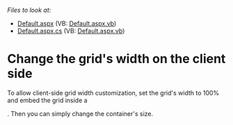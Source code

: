 <!-- default file list -->
*Files to look at*:

* [Default.aspx](./CS/WebSite/Default.aspx) (VB: [Default.aspx.vb](./VB/WebSite/Default.aspx.vb))
* [Default.aspx.cs](./CS/WebSite/Default.aspx.cs) (VB: [Default.aspx.vb](./VB/WebSite/Default.aspx.vb))
<!-- default file list end -->
# Change the grid's width on the client side


<p>To allow client-side grid width customization, set the grid's width to 100% and embed the grid inside a <div>. Then you can simply change the container's size.</p>

<br/>


